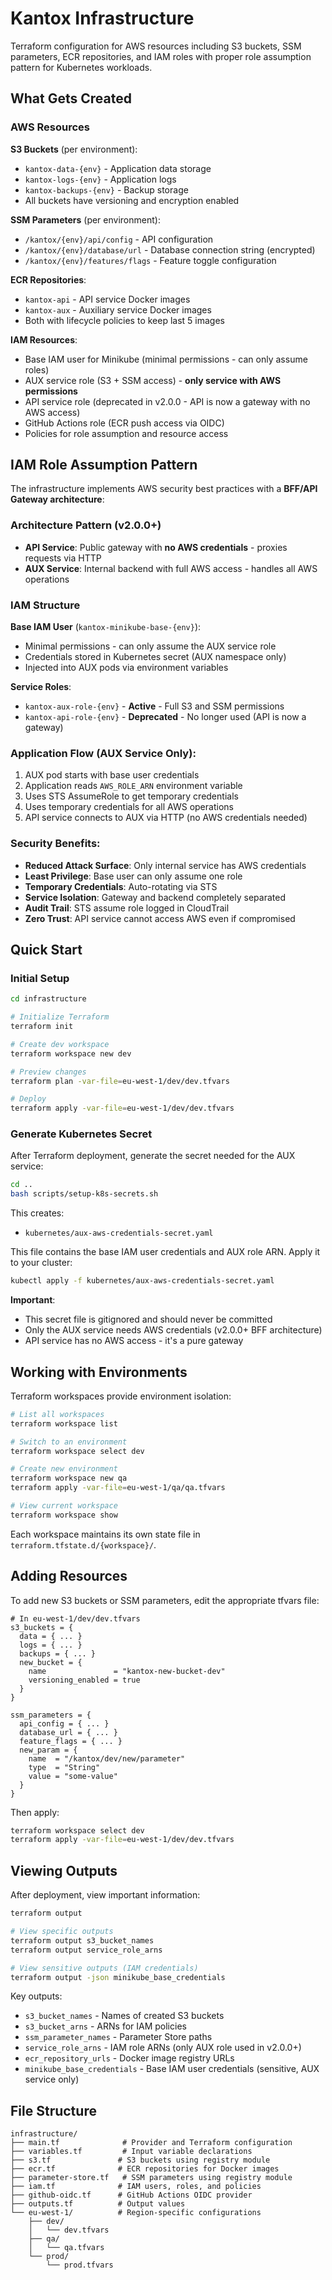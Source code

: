 # Kantox Infrastructure

Terraform configuration for AWS resources including S3 buckets, SSM parameters, ECR repositories, and IAM roles with proper role assumption pattern for Kubernetes workloads.

## What Gets Created

### AWS Resources

**S3 Buckets** (per environment):
- `kantox-data-{env}` - Application data storage
- `kantox-logs-{env}` - Application logs
- `kantox-backups-{env}` - Backup storage
- All buckets have versioning and encryption enabled

**SSM Parameters** (per environment):
- `/kantox/{env}/api/config` - API configuration
- `/kantox/{env}/database/url` - Database connection string (encrypted)
- `/kantox/{env}/features/flags` - Feature toggle configuration

**ECR Repositories**:
- `kantox-api` - API service Docker images
- `kantox-aux` - Auxiliary service Docker images
- Both with lifecycle policies to keep last 5 images

**IAM Resources**:
- Base IAM user for Minikube (minimal permissions - can only assume roles)
- AUX service role (S3 + SSM access) - **only service with AWS permissions**
- API service role (deprecated in v2.0.0 - API is now a gateway with no AWS access)
- GitHub Actions role (ECR push access via OIDC)
- Policies for role assumption and resource access

## IAM Role Assumption Pattern

The infrastructure implements AWS security best practices with a **BFF/API Gateway architecture**:

### Architecture Pattern (v2.0.0+)
- **API Service**: Public gateway with **no AWS credentials** - proxies requests via HTTP
- **AUX Service**: Internal backend with full AWS access - handles all AWS operations

### IAM Structure

**Base IAM User** (`kantox-minikube-base-{env}`):
- Minimal permissions - can only assume the AUX service role
- Credentials stored in Kubernetes secret (AUX namespace only)
- Injected into AUX pods via environment variables

**Service Roles**:
- `kantox-aux-role-{env}` - **Active** - Full S3 and SSM permissions
- `kantox-api-role-{env}` - **Deprecated** - No longer used (API is now a gateway)

### Application Flow (AUX Service Only):
1. AUX pod starts with base user credentials
2. Application reads `AWS_ROLE_ARN` environment variable
3. Uses STS AssumeRole to get temporary credentials
4. Uses temporary credentials for all AWS operations
5. API service connects to AUX via HTTP (no AWS credentials needed)

### Security Benefits:
- **Reduced Attack Surface**: Only internal service has AWS credentials
- **Least Privilege**: Base user can only assume one role
- **Temporary Credentials**: Auto-rotating via STS
- **Service Isolation**: Gateway and backend completely separated
- **Audit Trail**: STS assume role logged in CloudTrail
- **Zero Trust**: API service cannot access AWS even if compromised

## Quick Start

### Initial Setup

```bash
cd infrastructure

# Initialize Terraform
terraform init

# Create dev workspace
terraform workspace new dev

# Preview changes
terraform plan -var-file=eu-west-1/dev/dev.tfvars

# Deploy
terraform apply -var-file=eu-west-1/dev/dev.tfvars
```

### Generate Kubernetes Secret

After Terraform deployment, generate the secret needed for the AUX service:

```bash
cd ..
bash scripts/setup-k8s-secrets.sh
```

This creates:
- `kubernetes/aux-aws-credentials-secret.yaml`

This file contains the base IAM user credentials and AUX role ARN. Apply it to your cluster:

```bash
kubectl apply -f kubernetes/aux-aws-credentials-secret.yaml
```

**Important**: 
- This secret file is gitignored and should never be committed
- Only the AUX service needs AWS credentials (v2.0.0+ BFF architecture)
- API service has no AWS access - it's a pure gateway

## Working with Environments

Terraform workspaces provide environment isolation:

```bash
# List all workspaces
terraform workspace list

# Switch to an environment
terraform workspace select dev

# Create new environment
terraform workspace new qa
terraform apply -var-file=eu-west-1/qa/qa.tfvars

# View current workspace
terraform workspace show
```

Each workspace maintains its own state file in `terraform.tfstate.d/{workspace}/`.

## Adding Resources

To add new S3 buckets or SSM parameters, edit the appropriate tfvars file:

```hcl
# In eu-west-1/dev/dev.tfvars
s3_buckets = {
  data = { ... }
  logs = { ... }
  backups = { ... }
  new_bucket = {
    name               = "kantox-new-bucket-dev"
    versioning_enabled = true
  }
}

ssm_parameters = {
  api_config = { ... }
  database_url = { ... }
  feature_flags = { ... }
  new_param = {
    name  = "/kantox/dev/new/parameter"
    type  = "String"
    value = "some-value"
  }
}
```

Then apply:

```bash
terraform workspace select dev
terraform apply -var-file=eu-west-1/dev/dev.tfvars
```

## Viewing Outputs

After deployment, view important information:

```bash
terraform output

# View specific outputs
terraform output s3_bucket_names
terraform output service_role_arns

# View sensitive outputs (IAM credentials)
terraform output -json minikube_base_credentials
```

Key outputs:
- `s3_bucket_names` - Names of created S3 buckets
- `s3_bucket_arns` - ARNs for IAM policies
- `ssm_parameter_names` - Parameter Store paths
- `service_role_arns` - IAM role ARNs (only AUX role used in v2.0.0+)
- `ecr_repository_urls` - Docker image registry URLs
- `minikube_base_credentials` - Base IAM user credentials (sensitive, AUX service only)

## File Structure

```
infrastructure/
├── main.tf              # Provider and Terraform configuration
├── variables.tf         # Input variable declarations
├── s3.tf               # S3 buckets using registry module
├── ecr.tf              # ECR repositories for Docker images
├── parameter-store.tf   # SSM parameters using registry module
├── iam.tf              # IAM users, roles, and policies
├── github-oidc.tf      # GitHub Actions OIDC provider
├── outputs.tf          # Output values
└── eu-west-1/          # Region-specific configurations
    ├── dev/
    │   └── dev.tfvars
    ├── qa/
    │   └── qa.tfvars
    └── prod/
        └── prod.tfvars
```
